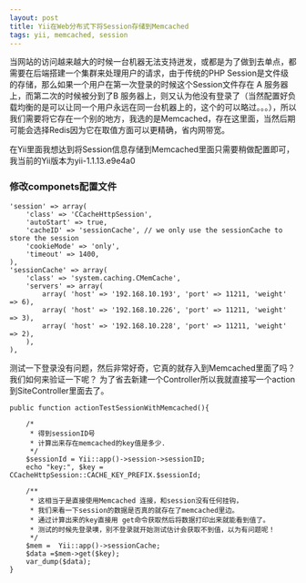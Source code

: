 ```yaml
---
layout: post
title: Yii在Web分布式下将Session存储到Memcached
tags: yii, memcached, session
---
```


 当网站的访问越来越大的时候一台机器无法支持迸发，或都是为了做到去单点，都需要在后端搭建一个集群来处理用户的请求，由于传统的PHP Session是文件级的存储，那么如果一个用户在第一次登录的时候这个Session文件存在 A 服务器上，而第二次的时候被分到了B 服务器上，则又认为他没有登录了（当然配置好负载均衡的是可以让同一个用户永远在同一台机器上的，这个的可以略过。。。），所以我们需要将它存在一个别的地方，我选的是Memcached，存在这里面，当然后期可能会选择Redis因为它在取值方面可以更精确，省内网带宽。

在Yii里面我想达到将Session信息存储到Memcached里面只需要稍做配置即可，我当前的Yii版本为yii-1.1.13.e9e4a0

### 修改componets配置文件
    'session' => array(
        'class' => 'CCacheHttpSession',
        'autoStart' => true,
        'cacheID' => 'sessionCache', // we only use the sessionCache to store the session
        'cookieMode' => 'only',
        'timeout' => 1400,
    ),
    'sessionCache' => array(
        'class' => 'system.caching.CMemCache',
        'servers' => array(
            array( 'host' => '192.168.10.193', 'port' => 11211, 'weight' => 6),
            array( 'host' => '192.168.10.226', 'port' => 11211, 'weight' => 3),
            array( 'host' => '192.168.10.228', 'port' => 11211, 'weight' => 2),
        ),
    ),

测试一下登录没有问题，然后非常好奇，它真的就存入到Memcached里面了吗？我们如何来验证一下呢？
为了省去新建一个Controller所以我就直接写一个action到SiteController里面去了。

    public function actionTestSessionWithMemcached(){
         
        /*
         * 得到sessionID号
         * 计算出来存在memcached的key值是多少.
         */
        $sessionId = Yii::app()->session->sessionID;
        echo "key:", $key = CCacheHttpSession::CACHE_KEY_PREFIX.$sessionId;
         
        /**
         * 这相当于是直接使用Memcached 连接，和session没有任何挂钩，
         * 我们来看一下session的数据是否真的就存在了memcached里边。
         * 通过计算出来的key直接用 get命令获取然后将数据打印出来就能看到值了。
         * 测试的时候先登录噢，别不登录就开始测试估计会获取不到值，以为有问题呢！
         */
        $mem =  Yii::app()->sessionCache;
        $data =$mem->get($key);
        var_dump($data);
    }
